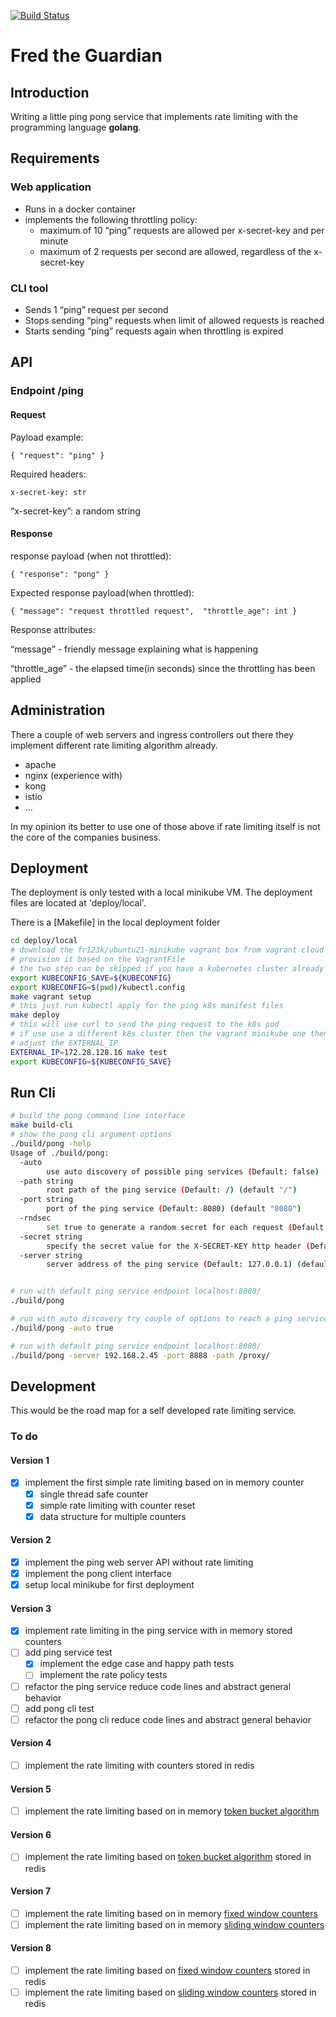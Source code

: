 [![Build Status](https://travis-ci.com/fr123k/fred-the-guardian.svg?branch=main)](https://app.travis-ci.com/fr123k/fred-the-guardian)

# Fred the Guardian

## Introduction

Writing a little ping pong service that implements rate limiting with the programming language **golang**.

## Requirements

### Web application
 * Runs in a docker container
 * implements the following throttling policy:
   * maximum of 10 “ping” requests are allowed per x-secret-key and per minute
   * maximum of 2 requests per second are allowed, regardless of the x-secret-key

### CLI tool
 * Sends 1 “ping” request per second
 * Stops sending “ping” requests when limit of allowed requests is reached
 * Starts sending “ping” requests again when throttling is expired


## API

### Endpoint /ping

#### Request

Payload example:

`{ "request": "ping" }`

Required headers:

`x-secret-key: str`

“x-secret-key”: a random string

#### Response

response payload (when not throttled):

`{ "response": "pong" }`

Expected response payload(when throttled):

`{ "message": "request throttled request",  "throttle_age": int }`

Response attributes:

“message” - friendly message explaining what is happening

“throttle_age” - the elapsed time(in seconds) since the throttling has been applied

## Administration

There a couple of web servers and ingress controllers out there they implement different rate limiting algorithm already.

* apache
* nginx (experience with)
* kong
* istio
* ...

In my opinion its better to use one of those above if rate limiting itself is not the core of the companies business.

## Deployment

The deployment is only tested with a local minikube VM.
The deployment files are located at 'deploy/local'.

There is a [Makefile] in the local deployment folder

```bash
cd deploy/local
# download the fr123k/ubuntu21-minikube vagrant box from vagrant cloud
# provision it based on the VagrantFile
# the two step can be skipped if you have a kubernetes cluster already
export KUBECONFIG_SAVE=${KUBECONFIG}
export KUBECONFIG=$(pwd)/kubectl.config
make vagrant setup
# this just run kubectl apply for the ping k8s manifest files
make deploy
# this will use curl to send the ping request to the k8s pod
# if use use a different k8s cluster then the vagrant minikube one then
# adjust the EXTERNAL_IP
EXTERNAL_IP=172.28.128.16 make test
export KUBECONFIG=${KUBECONFIG_SAVE}
```

## Run Cli

```bash
# build the pong command line interface
make build-cli
# show the pong cli argument options
./build/pong -help
Usage of ./build/pong:
  -auto
        use auto discovery of possible ping services (Default: false)
  -path string
        root path of the ping service (Default: /) (default "/")
  -port string
        port of the ping service (Default: 8080) (default "8080")
  -rndsec
        set true to generate a random secret for each request (Default: false)
  -secret string
        specify the secret value for the X-SECRET-KEY http header (Default: top secret) (default "top secret")
  -server string
        server address of the ping service (Default: 127.0.0.1) (default "127.0.0.1")


# run with default ping service endpoint localhost:8080/
./build/pong

# run with auto discovery try couple of options to reach a ping service
./build/pong -auto true

# run with default ping service endpoint localhost:8080/
./build/pong -server 192.168.2.45 -port 8888 -path /proxy/

```

## Development

This would be the road map for a self developed rate limiting service.

### To do

#### Version 1

 * [x] implement the first simple rate limiting based on in memory counter
   * [x]  single thread safe counter
   * [x]  simple rate limiting with counter reset
   * [x]  data structure for multiple counters

#### Version 2

 * [x] implement the ping web server API without rate limiting
 * [x] implement the pong client interface
 * [x] setup local minikube for first deployment

#### Version 3

 * [x] implement rate limiting in the ping service with in memory stored counters
 * [ ] add ping service test
   * [x] implement the edge case and happy path tests
   * [ ] implement the rate policy tests
 * [ ] refactor the ping service reduce code lines and abstract general behavior
 * [ ] add pong cli test
 * [ ] refactor the pong cli reduce code lines and abstract general behavior

#### Version 4

 * [ ] implement the rate limiting with counters stored in redis

#### Version 5

 * [ ] implement the rate limiting based on in memory [token bucket algorithm](https://en.wikipedia.org/wiki/Token_bucket)

#### Version 6

 * [ ] implement the rate limiting based on [token bucket algorithm](https://en.wikipedia.org/wiki/Token_bucket) stored in redis

#### Version 7

 * [ ] implement the rate limiting based on in memory [fixed window counters](https://medium.com/figma-design/an-alternative-approach-to-rate-limiting-f8a06cf7c94c)
 * [ ] implement the rate limiting based on in memory [sliding window counters](https://medium.com/figma-design/an-alternative-approach-to-rate-limiting-f8a06cf7c94c)

#### Version 8

 * [ ] implement the rate limiting based on [fixed window counters](https://medium.com/figma-design/an-alternative-approach-to-rate-limiting-f8a06cf7c94c) stored in redis
 * [ ] implement the rate limiting based on [sliding window counters](https://medium.com/figma-design/an-alternative-approach-to-rate-limiting-f8a06cf7c94c) stored in redis
